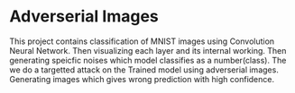 # Adverserial Images
This project contains classification of MNIST images using Convolution Neural Network.
Then visualizing each layer and its internal working. Then generating speicfic noises which model classifies as a number(class).
The we do a targetted attack on the Trained model using adverserial images. Generating images which gives wrong prediction with high confidence.
